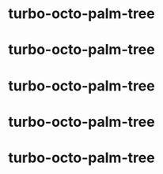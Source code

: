 # turbo-octo-palm-tree
# turbo-octo-palm-tree
# turbo-octo-palm-tree
# turbo-octo-palm-tree
# turbo-octo-palm-tree
